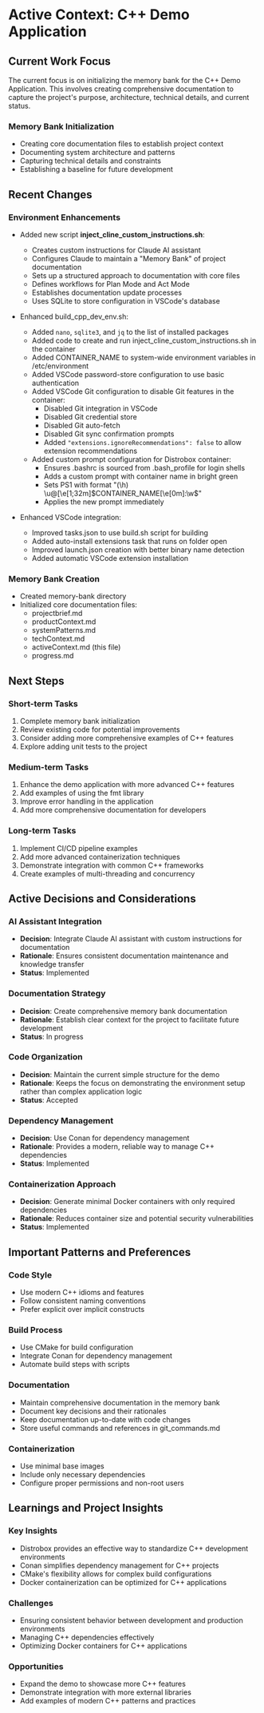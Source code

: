 # Active Context: C++ Demo Application

## Current Work Focus

The current focus is on initializing the memory bank for the C++ Demo Application. This involves creating comprehensive documentation to capture the project's purpose, architecture, technical details, and current status.

### Memory Bank Initialization
- Creating core documentation files to establish project context
- Documenting system architecture and patterns
- Capturing technical details and constraints
- Establishing a baseline for future development

## Recent Changes

### Environment Enhancements
- Added new script **inject_cline_custom_instructions.sh**:
  - Creates custom instructions for Claude AI assistant
  - Configures Claude to maintain a "Memory Bank" of project documentation
  - Sets up a structured approach to documentation with core files
  - Defines workflows for Plan Mode and Act Mode
  - Establishes documentation update processes
  - Uses SQLite to store configuration in VSCode's database

- Enhanced build_cpp_dev_env.sh:
  - Added `nano`, `sqlite3`, and `jq` to the list of installed packages
  - Added code to create and run inject_cline_custom_instructions.sh in the container
  - Added CONTAINER_NAME to system-wide environment variables in /etc/environment
  - Added VSCode password-store configuration to use basic authentication
  - Added VSCode Git configuration to disable Git features in the container:
    - Disabled Git integration in VSCode
    - Disabled Git credential store
    - Disabled Git auto-fetch
    - Disabled Git sync confirmation prompts
    - Added `"extensions.ignoreRecommendations": false` to allow extension recommendations
  - Added custom prompt configuration for Distrobox container:
    - Ensures .bashrc is sourced from .bash_profile for login shells
    - Adds a custom prompt with container name in bright green
    - Sets PS1 with format "(\h) \u@\[\e[1;32m\]$CONTAINER_NAME\[\e[0m\]:\w\$"
    - Applies the new prompt immediately

- Enhanced VSCode integration:
  - Improved tasks.json to use build.sh script for building
  - Added auto-install extensions task that runs on folder open
  - Improved launch.json creation with better binary name detection
  - Added automatic VSCode extension installation

### Memory Bank Creation
- Created memory-bank directory
- Initialized core documentation files:
  - projectbrief.md
  - productContext.md
  - systemPatterns.md
  - techContext.md
  - activeContext.md (this file)
  - progress.md

## Next Steps

### Short-term Tasks
1. Complete memory bank initialization
2. Review existing code for potential improvements
3. Consider adding more comprehensive examples of C++ features
4. Explore adding unit tests to the project

### Medium-term Tasks
1. Enhance the demo application with more advanced C++ features
2. Add examples of using the fmt library
3. Improve error handling in the application
4. Add more comprehensive documentation for developers

### Long-term Tasks
1. Implement CI/CD pipeline examples
2. Add more advanced containerization techniques
3. Demonstrate integration with common C++ frameworks
4. Create examples of multi-threading and concurrency

## Active Decisions and Considerations

### AI Assistant Integration
- **Decision**: Integrate Claude AI assistant with custom instructions for documentation
- **Rationale**: Ensures consistent documentation maintenance and knowledge transfer
- **Status**: Implemented

### Documentation Strategy
- **Decision**: Create comprehensive memory bank documentation
- **Rationale**: Establish clear context for the project to facilitate future development
- **Status**: In progress

### Code Organization
- **Decision**: Maintain the current simple structure for the demo
- **Rationale**: Keeps the focus on demonstrating the environment setup rather than complex application logic
- **Status**: Accepted

### Dependency Management
- **Decision**: Use Conan for dependency management
- **Rationale**: Provides a modern, reliable way to manage C++ dependencies
- **Status**: Implemented

### Containerization Approach
- **Decision**: Generate minimal Docker containers with only required dependencies
- **Rationale**: Reduces container size and potential security vulnerabilities
- **Status**: Implemented

## Important Patterns and Preferences

### Code Style
- Use modern C++ idioms and features
- Follow consistent naming conventions
- Prefer explicit over implicit constructs

### Build Process
- Use CMake for build configuration
- Integrate Conan for dependency management
- Automate build steps with scripts

### Documentation
- Maintain comprehensive documentation in the memory bank
- Document key decisions and their rationales
- Keep documentation up-to-date with code changes
- Store useful commands and references in git_commands.md

### Containerization
- Use minimal base images
- Include only necessary dependencies
- Configure proper permissions and non-root users

## Learnings and Project Insights

### Key Insights
- Distrobox provides an effective way to standardize C++ development environments
- Conan simplifies dependency management for C++ projects
- CMake's flexibility allows for complex build configurations
- Docker containerization can be optimized for C++ applications

### Challenges
- Ensuring consistent behavior between development and production environments
- Managing C++ dependencies effectively
- Optimizing Docker containers for C++ applications

### Opportunities
- Expand the demo to showcase more C++ features
- Demonstrate integration with more external libraries
- Add examples of modern C++ patterns and practices

